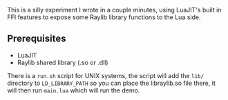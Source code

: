 This is a silly experiment I wrote in a couple minutes, using LuaJIT's built in FFI features to expose some Raylib library functions to the Lua side.

## Prerequisites
- LuaJIT
- Raylib shared library (.so or .dll)

There is a `run.sh` script for UNIX systems, the script will add the `lib/` directory to `LD_LIBRARY_PATH` so you can place the libraylib.so file there, it will then run `main.lua` which will run the demo.
